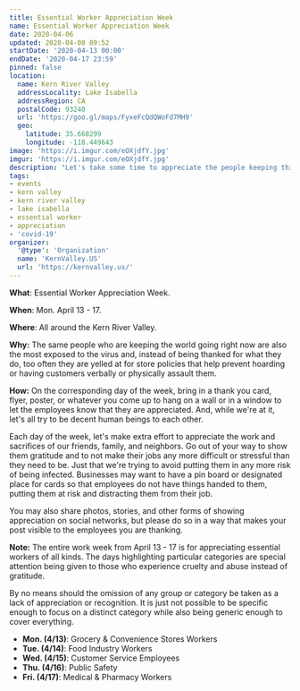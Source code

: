 ```yaml
---
title: Essential Worker Appreciation Week
name: Essential Worker Appreciation Week
date: 2020-04-06
updated: 2020-04-08 09:52
startDate: '2020-04-13 00:00'
endDate: '2020-04-17 23:59'
pinned: false
location:
  name: Kern River Valley
  addressLocality: Lake Isabella
  addressRegion: CA
  postalCode: 93240
  url: 'https://goo.gl/maps/FyxeFcQdQWoFd7MH9'
  geo:
    latitude: 35.668299
    longitude: -118.449643
image: 'https://i.imgur.com/eOXjdfY.jpg'
imgur: 'https://i.imgur.com/eOXjdfY.jpg'
description: "Let's take some time to appreciate the people keeping this country going."
tags:
- events
- kern valley
- kern river valley
- lake isabella
- essential worker
- appreciation
- 'covid-19'
organizer:
  '@type': 'Organization'
  name: 'KernValley.US'
  url: 'https://kernvalley.us/'
---
```

**What**: Essential Worker Appreciation Week.

**When**: Mon. April 13 - 17.

**Where**: All around the Kern River Valley.

**Why:** The same people who are keeping the world going right now are also the
most exposed to the virus and, instead of being thanked for what they do, too often
they are yelled at for store policies that help prevent hoarding or having customers
verbally or physically assault them.

**How:** On the corresponding day of the week, bring in a thank you card, flyer,
poster, or whatever you come up to hang on a wall or in a window to let the employees
know that they are appreciated. And, while we're at it, let's all try to be decent
human beings to each other.

Each day of the week, let's make extra effort to appreciate the work and sacrifices
of our friends, family, and neighbors. Go out of your way to show them gratitude
and to not make their jobs any more difficult or stressful than they need to be.
Just that we're trying to avoid putting them in any more risk of being infected.
Businesses may want to have a pin board or designated place for cards so that
employees do not have things handed to them, putting them at risk and distracting
them from their job.

You may also share photos, stories, and other forms of showing appreciation
on social networks, but please do so in a way that makes your post visible to
the employees you are thanking.

**Note:** The entire work week from April 13 - 17 is for appreciating essential
workers of all kinds. The days highlighting particular categories are special
attention being given to those who experience cruelty and abuse instead of gratitude.

By no means should the omission of any group or category be taken as a lack of
appreciation or recognition. It is just not possible to be specific enough to focus
on a distinct category while also being generic enough to cover everything.

- **Mon. (4/13)**: Grocery & Convenience Stores Workers
- **Tue. (4/14)**: Food Industry Workers
- **Wed. (4/15)**: Customer Service Employees
- **Thu. (4/16)**: Public Safety
- **Fri. (4/17)**: Medical & Pharmacy Workers
